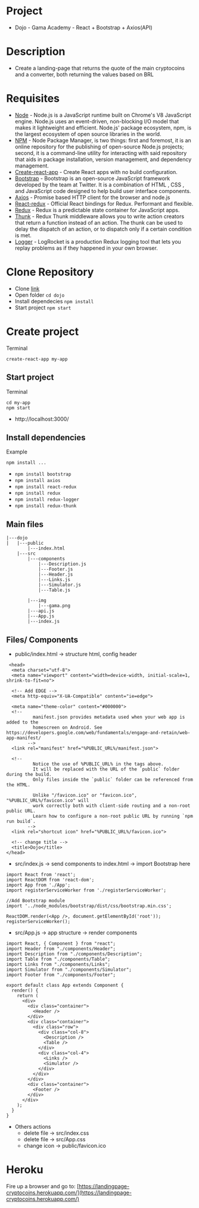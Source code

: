 # Project

- Dojo - Gama Academy - React + Bootstrap + Axios(API)

# Description

- Create a landing-page that returns the quote of the main cryptocoins and a converter, both returning the values ​​based on BRL

# Requisites

- [Node](https://nodejs.org/en/) - Node.js is a JavaScript runtime built on Chrome's V8 JavaScript engine. Node.js uses an event-driven, non-blocking I/O model that makes it lightweight and efficient. Node.js' package ecosystem, npm, is the largest ecosystem of open source libraries in the world.
- [NPM](https://www.npmjs.com/) - Node Package Manager, is two things: first and foremost, it is an online repository for the publishing of open-source Node.js projects; second, it is a command-line utility for interacting with said repository that aids in package installation, version management, and dependency management.
- [Create-react-app](https://github.com/facebook/create-react-app/blob/master/packages/react-scripts/template/README.md) - Create React apps with no build configuration.
- [Bootstrap](https://getbootstrap.com.br/docs/4.1/getting-started/download/) - Bootstrap is an open-source JavaScript framework developed by the team at Twitter. It is a combination of HTML , CSS , and JavaScript code designed to help build user interface components.
- [Axios](https://github.com/axios/axios) - Promise based HTTP client for the browser and node.js
- [React-redux](https://github.com/reduxjs/react-redux) - Official React bindings for Redux. Performant and flexible.
- [Redux](https://redux.js.org/) - Redux is a predictable state container for JavaScript apps.
- [Thunk](https://github.com/reduxjs/redux-thunk) - Redux Thunk middleware allows you to write action creators that return a function instead of an action. The thunk can be used to delay the dispatch of an action, or to dispatch only if a certain condition is met.
- [Logger](https://github.com/evgenyrodionov/redux-logger) - LogRocket is a production Redux logging tool that lets you replay problems as if they happened in your own browser.

# Clone Repository
- Clone [link](https://github.com/bucceroni/cryptocoins)
- Open folder `cd dojo`
- Install dependecies `npm install`
- Start project `npm start`

# Create project

Terminal

```
create-react-app my-app
```

## Start project

Terminal

```
cd my-app
npm start
```

- http://localhost:3000/

## Install dependencies

Example

```
npm install ...
```

- `npm install bootstrap`
- `npm install axios`
- `npm install react-redux`
- `npm install redux`
- `npm install redux-logger`
- `npm install redux-thunk`

## Main files

```
|---dojo
|   |---public
        |---index.html
    |---src
        |---components
            |---Description.js
            |---Footer.js
            |---Header.js
            |---Links.js
            |---Simulator.js
            |---Table.js

        |---img
            |---gama.png
        |---api.js
        |---App.js
        |---index.js
```

## Files/ Components

- public/index.html -> structure html, config header

```
 <head>
  <meta charset="utf-8">
  <meta name="viewport" content="width=device-width, initial-scale=1, shrink-to-fit=no">

  <!-- Add EDGE -->
  <meta http-equiv="X-UA-Compatible" content="ie=edge">

  <meta name="theme-color" content="#000000">
  <!--
          manifest.json provides metadata used when your web app is added to the
          homescreen on Android. See https://developers.google.com/web/fundamentals/engage-and-retain/web-app-manifest/
        -->
  <link rel="manifest" href="%PUBLIC_URL%/manifest.json">

  <!--
          Notice the use of %PUBLIC_URL% in the tags above.
          It will be replaced with the URL of the `public` folder during the build.
          Only files inside the `public` folder can be referenced from the HTML.

          Unlike "/favicon.ico" or "favicon.ico", "%PUBLIC_URL%/favicon.ico" will
          work correctly both with client-side routing and a non-root public URL.
          Learn how to configure a non-root public URL by running `npm run build`.
        -->
  <link rel="shortcut icon" href="%PUBLIC_URL%/favicon.ico">

  <!-- change title -->
  <title>Dojo</title>
</head>
```

- src/index.js -> send components to index.html -> import Bootstrap here

```
import React from 'react';
import ReactDOM from 'react-dom';
import App from './App';
import registerServiceWorker from './registerServiceWorker';

//Add Bootstrap module
import '../node_modules/bootstrap/dist/css/bootstrap.min.css';

ReactDOM.render(<App />, document.getElementById('root'));
registerServiceWorker();
```

- src/App.js -> app structure -> render components

```
import React, { Component } from "react";
import Header from "./components/Header";
import Description from "./components/Description";
import Table from "./components/Table";
import Links from "./components/Links";
import Simulator from "./components/Simulator";
import Footer from "./components/Footer";

export default class App extends Component {
  render() {
    return (
      <div>
        <div class="container">
          <Header />
        </div>
        <div class="container">
          <div class="row">
            <div class="col-8">
              <Description />
              <Table />
            </div>
            <div class="col-4">
              <Links />
              <Simulator />
            </div>
          </div>
        </div>
        <div class="container">
          <Footer />
        </div>
      </div>
    );
  }
}
```

- Others actions
  - delete file -> src/index.css
  - delete file -> src/App.css
  - change icon -> public/favicon.ico


# Heroku

Fire up a browser and go to:
[https://landingpage-cryptocoins.herokuapp.com/](https://landingpage-cryptocoins.herokuapp.com/)
